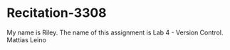 # Recitation-3308
My name is Riley.
The name of this assignment is Lab 4 - Version Control.
Mattias Leino